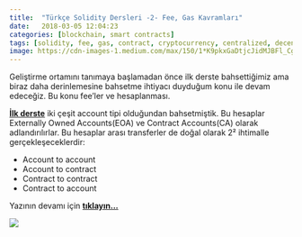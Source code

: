 ```yaml
---
title:  "Türkçe Solidity Dersleri -2- Fee, Gas Kavramları"
date:   2018-03-05 12:04:23
categories: [blockchain, smart contracts]
tags: [solidity, fee, gas, contract, cryptocurrency, centralized, decentralized, distributed, sanal, para, dijital, kripto, byzantine, bizans, general, distributed, legder, blockchain, bitcoin, utxo, block, blockchainturk, blockchainturk.net]
image: https://cdn-images-1.medium.com/max/150/1*K9pkxGaDtjcJidMJBFl_Cg.jpeg
---
```


Geliştirme ortamını tanımaya başlamadan önce ilk derste bahsettiğimiz ama biraz daha derinlemesine bahsetme ihtiyacı duyduğum konu ile devam edeceğiz. Bu konu fee’ler ve hesaplanması.

<a style="font-weight:bold" href="https://medium.com/blockchainturk/c33ebcbaebe0?utm_source=mehmetcemyucel.com&utm_medium=solidity2l&utm_campaign=blog" target="_blank">İlk derste</a> iki çeşit account tipi olduğundan bahsetmiştik. Bu hesaplar Externally Owned Accounts(EOA) ve Contract Accounts(CA) olarak adlandırılırlar. Bu hesaplar arası transferler de doğal olarak 2² ihtimalle gerçekleşeceklerdir:

-   Account to account
-   Account to contract
-   Contract to contract
-   Contract to account

Yazının devamı için 
<a style="font-weight:bold" href="https://medium.com/blockchainturk/cd9e56121e86?utm_source=mehmetcemyucel.com&utm_medium=refferal&utm_campaign=blog" target="_blank">tıklayın...</a>

![](https://cdn-images-1.medium.com/max/800/1*K9pkxGaDtjcJidMJBFl_Cg.jpeg)
